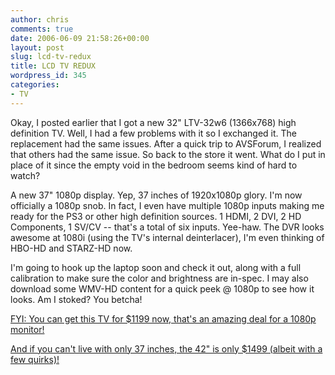 ```yaml
---
author: chris
comments: true
date: 2006-06-09 21:58:26+00:00
layout: post
slug: lcd-tv-redux
title: LCD TV REDUX
wordpress_id: 345
categories:
- TV
---
```


Okay, I posted earlier that I got a new 32" LTV-32w6 (1366x768) high definition TV. Well, I had a few problems with it so I exchanged it. The replacement had the same issues. After a quick trip to AVSForum, I realized that others had the same issue. So back to the store it went. What do I put in place of it since the empty void in the bedroom seems kind of hard to watch?

A new 37" 1080p display. Yep, 37 inches of 1920x1080p glory. I'm now officially a 1080p snob. In fact, I even have multiple 1080p inputs making me ready for the PS3 or other high definition sources. 1 HDMI, 2 DVI, 2 HD Components, 1 SV/CV -- that's a total of six inputs. Yee-haw. The DVR looks awesome at 1080i (using the TV's internal deinterlacer), I'm even thinking of HBO-HD and STARZ-HD now.

I'm going to hook up the laptop soon and check it out, along with a full calibration to make sure the color and brightness are in-spec. I may also download some WMV-HD content for a quick peek @ 1080p to see how it looks. Am I stoked? You betcha!

[FYI: You can get this TV for $1199 now, that's an amazing deal for a 1080p monitor!](http://www.bestbuy.com/site/olspage.jsp?skuId=7749653&type=product&id=1140394400806)

[And if you can't live with only 37 inches, the 42" is only $1499 (albeit with a few quirks)!](http://www.bestbuy.com/site/olspage.jsp?skuId=7699163&type=product&id=1138084694260)
